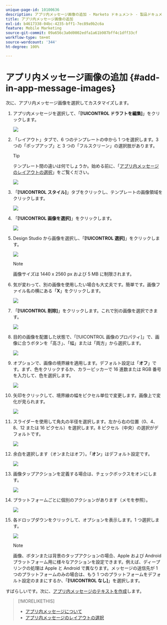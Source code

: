 ```yaml
---
unique-page-id: 10100636
description: アプリ内メッセージ画像の追加 - Marketo ドキュメント - 製品ドキュメント
title: アプリ内メッセージ画像の追加
exl-id: b4617338-04bc-4235-bff1-7ec89a9b2c6a
feature: Mobile Marketing
source-git-commit: 09a656c3a0d0002edfa1a61b987bff4c1dff33cf
workflow-type: tm+mt
source-wordcount: '344'
ht-degree: 100%

---
```


# アプリ内メッセージ画像の追加 {#add-in-app-message-images}

次に、アプリ内メッセージ画像を選択してカスタマイズします。

1. アプリ内メッセージを選択して、「**[!UICONTROL ドラフトを編集]**」をクリックします。

   ![](assets/image2016-5-4-10-3a20-3a14.png)

1. 「レイアウト」タブで、6 つのテンプレートの中から 1 つを選択します。3 つの「ポップアップ」と 3 つの「フルスクリーン」の選択肢があります。

   >[!TIP]
   >
   >テンプレート間の違いは何でしょうか。始める前に、「[アプリ内メッセージのレイアウトの選択](/help/marketo/product-docs/mobile-marketing/in-app-messages/creating-in-app-messages/choose-a-layout-for-your-in-app-message.md)」をご覧ください。

   ![](assets/image2016-5-4-10-3a21-3a33.png)

1. 「**[!UICONTROL スタイル]**」タブをクリックし、テンプレートの画像領域をクリックします。

   ![](assets/image2016-5-3-16-3a53-3a23.png)

1. 「**[!UICONTROL 画像を選択]**」をクリックします。

   ![](assets/image2016-5-6-8-3a53-3a55.png)

1. Design Studio から画像を選択し、「**[!UICONTROL 選択]**」をクリックします。

   ![](assets/image2016-5-6-8-3a58-3a40.png)

   >[!NOTE]
   >
   >画像サイズは 1440 x 2560 px および 5 MB に制限されます。

1. 気が変わって、別の画像を使用したい場合も大丈夫です。簡単です。画像ファイル名の横にある「**X**」をクリックします。

   ![](assets/image2016-5-6-9-3a0-3a16.png)

1. 「**[!UICONTROL 削除]**」をクリックします。これで別の画像を選択できます。

   ![](assets/image2016-5-6-9-3a1-3a3.png)

1. 目的の画像を配置した状態で、「[!UICONTROL 画像のプロパティ]」で、画像に合うボタンを「高さ」、「幅」または「両方」から選択します。

   ![](assets/image2016-5-6-9-3a4-3a47.png)

1. オプションで、画像の境界線を適用します。デフォルト設定は「**オフ**」です。まず、色をクリックするか、カラーピッカーで 16 進数または RGB 番号を入力して、色を選択します。

   ![](assets/image2016-5-6-9-3a9-3a0.png)

1. 矢印をクリックして、境界線の幅をピクセル単位で変更します。画像上で変化が見られます。

   ![](assets/image2016-5-6-9-3a35-3a43.png)

1. スライダーを使用して角丸の半径を選択します。左から右の位置（0、4、8、12 または 16 ピクセル）を選択します。8 ピクセル（中央）の選択がデフォルトです。

   ![](assets/image2016-5-6-9-3a39-3a28.png)

1. 余白を選択します（オンまたはオフ）。「**オン**」はデフォルト設定です。

   ![](assets/image2016-5-6-9-3a42-3a15.png)

1. 画像タップアクションを定義する場合は、チェックボックスをオンにします。

   ![](assets/image2016-5-6-9-3a48-3a58.png)

1. プラットフォームごとに個別のアクションがあります（メモを参照）。

   ![](assets/image2016-5-6-9-3a50-3a15.png)

1. 各ドロップダウンをクリックして、オプションを表示します。1 つ選択します。

   ![](assets/image2016-5-6-9-3a52-3a41.png)

   >[!NOTE]
   >
   >画像、ボタンまたは背景のタップアクションの場合、Apple および Android プラットフォーム用に様々なアクションを設定できます。例えば、ディープリンクの処理は Apple と Android で異なります。メッセージの送信先が 1 つのプラットフォームのみの場合は、もう 1 つのプラットフォームをデフォルト設定のままにするか、「**[!UICONTROL なし]**」を選択します。

すばらしいです。次に、[アプリ内メッセージのテキストを作成](/help/marketo/product-docs/mobile-marketing/in-app-messages/creating-in-app-messages/create-in-app-message-text.md)します。

>[!MORELIKETHIS]
>
>* [アプリ内メッセージについて](/help/marketo/product-docs/mobile-marketing/in-app-messages/understanding-in-app-messages.md)
>* [アプリ内メッセージのレイアウトの選択](/help/marketo/product-docs/mobile-marketing/in-app-messages/creating-in-app-messages/choose-a-layout-for-your-in-app-message.md)
